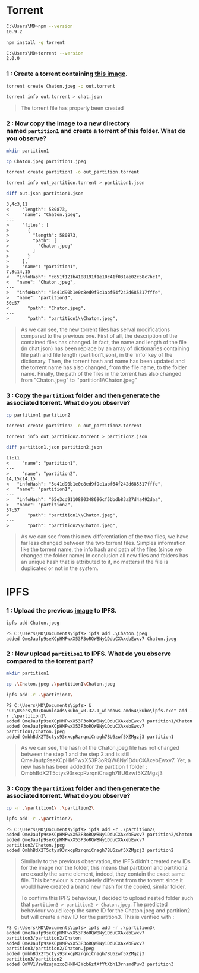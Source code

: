 
# Torrent

```bash
C:\Users\MD>npm --version
10.9.2

npm install -g torrent

C:\Users\MD>torrent --version
2.0.0
```
### 1 : Create a torrent containing [this image](https://cdn.futura-sciences.com/sources/images/Chaton.jpeg).

```bash
torrent create Chaton.jpeg -o out.torrent

torrent info out.torrent > chat.json
```

> The torrent file has properly been created
### 2 : Now copy the image to a new directory named `partition1` and create a torrent of this folder. What do you observe?

```bash
mkdir partition1

cp Chaton.jpeg partition1.jpeg

torrent create partition1 -o out_partition.torrent

torrent info out_partition.torrent > partition1.json
```

```bash
diff out.json partition1.json
```

```
3,4c3,11
<     "length": 580873,
<     "name": "Chaton.jpeg",
---
>     "files": [
>       {
>         "length": 580873,
>         "path": [
>           "Chaton.jpeg"
>         ]
>       }
>     ],
>     "name": "partition1",
7,8c14,15
<   "infoHash": "c651f121b4108191f1e10c41f031ae02c58c7bc1",
<   "name": "Chaton.jpeg",
---
>   "infoHash": "5e41d90b1e0c8ed9f9c1abf64f242d685317fffe",
>   "name": "partition1",
50c57
<       "path": "Chaton.jpeg",
---
>       "path": "partition1\\Chaton.jpeg",
```

> As we can see, the new torrent files has serval modifications compared to the previous one.
> First of all, the description of the contained files has changed. In fact, the name and length of the file (in chat.json) has been replace by an array of dictionaries containing file path and file length (partition1.json), in the 'info' key of the dictionary. 
> Then, the torrent hash and name has been updated and the torrent name has also changed, from the file name, to the folder name.
> Finally, the path of the files in the torrent has also changed from "Chaton.jpeg" to ''partition1\\\\Chaton.jpeg"
### 3 : Copy the `partition1` folder and then generate the associated torrent. What do you observe?

```bash
cp partition1 partition2

torrent create partition2 -o out_partition2.torrent

torrent info out_partition2.torrent > partition2.json
```

```bash
diff partition1.json partition2.json
```

```
11c11
<     "name": "partition1",
---
>     "name": "partition2",
14,15c14,15
<   "infoHash": "5e41d90b1e0c8ed9f9c1abf64f242d685317fffe",
<   "name": "partition1",
---
>   "infoHash": "65e3cd9110890348696cf5bbdb83a27d4a492daa",
>   "name": "partition2",
57c57
<       "path": "partition1\\Chaton.jpeg",
---
>       "path": "partition2\\Chaton.jpeg",
```

> As we can see from this new differentiation of the two files, we have far less changed between the two torrent files.
> Simples information like the torrent name, the info hash and  path of the files (since we changed the folder name)
> In conclusion all new files and folders has an unique hash that is attributed to it, no matters if the file is duplicated or not in the system.
# IPFS

### 1 : Upload the previous [image](https://github.com/Gwen-M/workshop2/blob/main) to IPFS.

```bash
ipfs add Chaton.jpeg
```

```
PS C:\Users\MD\Documents\ipfs> ipfs add .\Chaton.jpeg
added QmeJaufp9seXCpHMFwxX53P3oRQW8Ny1DduCXAxebEwxv7 Chaton.jpeg
```
### 2 : Now upload `partition1` to IPFS. What do you observe compared to the torrent part?

```bash
mkdir partition1

cp .\Chaton.jpeg .\partition1\Chaton.jpeg

ipfs add -r .\partition1\
```

```
PS C:\Users\MD\Documents\ipfs> & "C:\Users\MD\Downloads\kubo_v0.32.1_windows-amd64\kubo\ipfs.exe" add -r .\partition1\
added QmeJaufp9seXCpHMFwxX53P3oRQW8Ny1DduCXAxebEwxv7 partition1/Chaton
added QmeJaufp9seXCpHMFwxX53P3oRQW8Ny1DduCXAxebEwxv7 partition1/Chaton.jpeg
added QmbhBdX2T5ctys93rxcpRzrqniCnagh7BU6zwf5XZMgzj3 partition1
```

> As we can see, the hash of the Chaton.jpeg file has not changed between the step 1 and the step 2 and is still QmeJaufp9seXCpHMFwxX53P3oRQW8Ny1DduCXAxebEwxv7. Yet, a new hash has been added for the partition 1 folder : QmbhBdX2T5ctys93rxcpRzrqniCnagh7BU6zwf5XZMgzj3
### 3 : Copy the `partition1` folder and then generate the associated torrent. What do you observe?

```bash
cp -r .\partition1\ .\partition2\

ipfs add -r .\partition2\
```

```
PS C:\Users\MD\Documents\ipfs> ipfs add -r .\partition2\
added QmeJaufp9seXCpHMFwxX53P3oRQW8Ny1DduCXAxebEwxv7 partition2/Chaton
added QmeJaufp9seXCpHMFwxX53P3oRQW8Ny1DduCXAxebEwxv7 partition2/Chaton.jpeg
added QmbhBdX2T5ctys93rxcpRzrqniCnagh7BU6zwf5XZMgzj3 partition2
```

> Similarly to the previous observation, the IPFS didn't created new IDs for the image nor the folder, this means that partition1 and partition2 are exactly the same element, indeed, they contain the exact same file. This behaviour is completely different from the torrent since it would have created a brand new hash for the copied, similar folder. 
>
> To confirm this IPFS behaviour, I decided to upload nested folder such that `partition3 > partition2 > Chaton.jpeg`. The predicted behaviour would keep the same ID for the Chaton.jpeg and partition2 but will create a new ID for the partition3. This is verified with : 

```
PS C:\Users\MD\Documents\ipfs> ipfs add -r .\partition3\
added QmeJaufp9seXCpHMFwxX53P3oRQW8Ny1DduCXAxebEwxv7 partition3/partition2/Chaton
added QmeJaufp9seXCpHMFwxX53P3oRQW8Ny1DduCXAxebEwxv7 partition3/partition2/Chaton.jpeg
added QmbhBdX2T5ctys93rxcpRzrqniCnagh7BU6zwf5XZMgzj3 partition3/partition2
added QmVV1Vzw8zujmzxoDHkK4JYcb6zfXfYtXbh13rnsmdPuw3 partition3
```